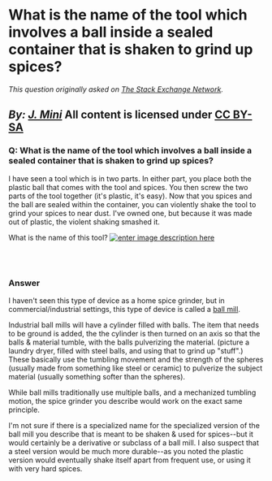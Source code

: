 # What is the name of the tool which involves a ball inside a sealed container that is shaken to grind up spices?

_This question originally asked on [The Stack Exchange Network](https://cooking.stackexchange.com/q/120113)._

_By: [J. Mini](https://cooking.stackexchange.com/u/67328)_
All content is licensed under [CC BY-SA](https://creativecommons.org/licenses/by-sa/4.0/)
<br>
--------------------------------------------
### Q: What is the name of the tool which involves a ball inside a sealed container that is shaken to grind up spices?
<p>I have seen a tool which is in two parts. In either part, you place both the plastic ball that comes with the tool and spices. You then screw the two parts of the tool together (it's plastic, it's easy). Now that you spices and the ball are sealed within the container, you can violently shake the tool to grind your spices to near dust. I've owned one, but because it was made out of plastic, the violent shaking smashed it.</p>
<p>What is the name of this tool?
<a href="https://i.sstatic.net/ggeZQ.png" rel="nofollow noreferrer"><img src="https://i.sstatic.net/ggeZQ.png" alt="enter image description here" /></a></p>

<br><br>
### Answer 
<p>I haven't seen this type of device as a home spice grinder, but in commercial/industrial settings, this type of device is called a <a href="https://en.wikipedia.org/wiki/Ball_mill" rel="noreferrer">ball mill</a>.</p>
<p>Industrial ball mills will have a cylinder filled with balls. The item that needs to be ground is added, the the cylinder is then turned on an axis so that the balls &amp; material tumble, with the balls pulverizing the material. (picture a laundry dryer, filled with steel balls, and using that to grind up &quot;stuff&quot;.) These basically use the tumbling movement and the strength of the spheres (usually made from something like steel or ceramic) to pulverize the subject material (usually something softer than the spheres).</p>
<p>While ball mills traditionally use multiple balls, and a mechanized tumbling motion, the spice grinder you describe would work on the exact same principle.</p>
<p>I'm not sure if there is a specialized name for the specialized version of the ball mill you describe that is meant to be shaken &amp; used for spices--but it would certainly be a derivative or subclass of a ball mill. I also suspect that a steel version would be much more durable--as you noted the plastic version would eventually shake itself apart from frequent use, or using it with very hard spices.</p>

